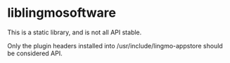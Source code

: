 liblingmosoftware
================

This is a static library, and is not all API stable.

Only the plugin headers installed into /usr/include/lingmo-appstore should be
considered API.

